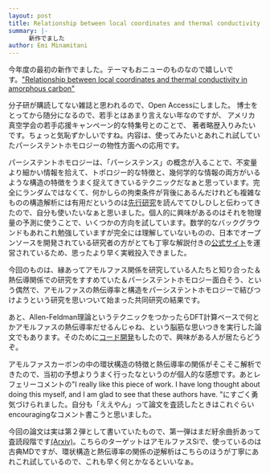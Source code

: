 ```yaml
---
layout: post
title: Relationship between local coordinates and thermal conductivity in amorphous carbon
summary: |-
    　新作でました
author: Emi Minamitani
---
```

今年度の最初の新作でました。テーマもおニューのものなので嬉しいです。["Relationship between local coordinates and thermal conductivity in amorphous carbon"](https://avs.scitation.org/doi/10.1116/6.0001744)

分子研が購読してない雑誌と思われるので、Open Accessにしました。
博士をとってから随分になるので、若手とはあまり言えない年なのですが、
アメリカ真空学会の若手応援キャンペーン的な特集号とのことで、
著者略歴入りみたいです。ちょっと気恥ずかしいですね。内容は、使ってみたいとあれこれ試していたパーシステントホモロジーの物性方面への応用です。

パーシステントホモロジーは、「パーシステンス」の概念が入ることで、不変量より細かい情報を拾えて、トポロジー的な特徴と、幾何学的な情報の両方がいるような構造の特徴をうまく捉えてきているテクニックだなぁと思っています。完全にランダムではなくて、何かしらの拘束条件が背後にあるんだけれども複雑なものの構造解析には有用だというのは[先行研究](https://www.pnas.org/doi/abs/10.1073/pnas.1520877113)を読んでてひしひしと伝わってきたので、自分も使いたいなぁと思いました。個人的に興味があるのはそれを物理量の予測に使うことで、いくつかの方向を試しています。数学的なバックグラウンドもあれこれ勉強していますが完全には理解していないものの、日本でオープンソースを開発されている研究者の方がとても丁寧な解説付きの[公式サイト](https://homcloud.dev/)を運営されているため、思ったより早く実戦投入できました。

今回のものは、縁あってアモルファス関係を研究している人たちと知り合った＆熱伝導関係での研究をすすめていた＆パーシステントホモロジー面白そう、という偶然で、アモルファスの熱伝導率と構造をパーシステントホモロジーで結びつけようという研究を思いついて始まった共同研究の結果です。

あと、Allen-Feldman理論というテクニックをつかったらDFT計算ベースで何とかアモルファスの熱伝導率だせるんじゃね、という脳筋な思いつきを実行した論文でもあります。そのために[コード開発](https://github.com/eminamitani/thermal_conductivity_code)もしたので、興味がある人が居たらどうぞ。

アモルファスカーボンの中の環状構造の特徴と熱伝導率の関係がそこそこ解析できたので、当初の予想よりうまく行ったなというのが個人的な感想です。あとレフェリーコメントの"I really like this piece of work. I have long thought about doing this myself, and I am glad to see that these authors have. "にすごく勇気づけられました。自分も「ええやん」って論文を査読したときはこれぐらいencouragingなコメント書こうと思いました。

今回の論文は実は第２弾として書いていたもので、第一弾はまだ紆余曲折あって査読段階です[(Arxiv)](https://arxiv.org/abs/2107.05865)。こちらのターゲットはアモルファスSiで、使っているのは古典MDですが、環状構造と熱伝導率の関係の逆解析はこちらのほうが丁寧にあれこれ試しているので、これも早く何とかなるといいなぁ。